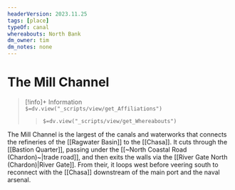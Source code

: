 ```yaml
---
headerVersion: 2023.11.25
tags: [place]
typeOf: canal
whereabouts: North Bank
dm_owner: tim
dm_notes: none
---
```

# The Mill Channel
>[!info]+ Information  
> `$=dv.view("_scripts/view/get_Affiliations")`  
>> `$=dv.view("_scripts/view/get_Whereabouts")`

The Mill Channel is the largest of the canals and waterworks that connects the refineries of the [[Ragwater Basin]] to the [[Chasa]]. It cuts through the [[Bastion Quarter]], passing under the [[~North Coastal Road (Chardon)~|trade road]], and then exits the walls via the [[River Gate North (Chardon)|River Gate]]. From their, it loops west before veering south to reconnect with the [[Chasa]] downstream of the main port and the naval arsenal. 
